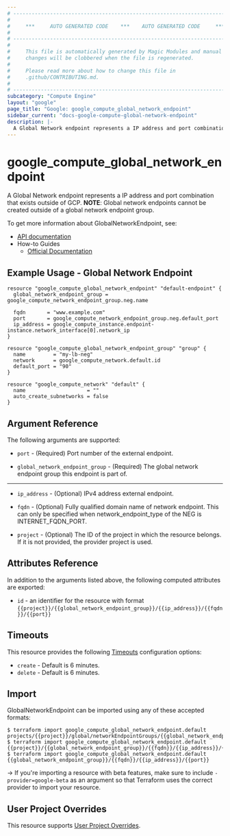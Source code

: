 ```yaml
---
# ----------------------------------------------------------------------------
#
#     ***     AUTO GENERATED CODE    ***    AUTO GENERATED CODE     ***
#
# ----------------------------------------------------------------------------
#
#     This file is automatically generated by Magic Modules and manual
#     changes will be clobbered when the file is regenerated.
#
#     Please read more about how to change this file in
#     .github/CONTRIBUTING.md.
#
# ----------------------------------------------------------------------------
subcategory: "Compute Engine"
layout: "google"
page_title: "Google: google_compute_global_network_endpoint"
sidebar_current: "docs-google-compute-global-network-endpoint"
description: |-
  A Global Network endpoint represents a IP address and port combination that exists outside of GCP.
---
```


# google\_compute\_global\_network\_endpoint

A Global Network endpoint represents a IP address and port combination that exists outside of GCP.
**NOTE**: Global network endpoints cannot be created outside of a
global network endpoint group.


To get more information about GlobalNetworkEndpoint, see:

* [API documentation](https://cloud.google.com/compute/docs/reference/rest/beta/networkEndpointGroups)
* How-to Guides
    * [Official Documentation](https://cloud.google.com/load-balancing/docs/negs/)

## Example Usage - Global Network Endpoint


```hcl
resource "google_compute_global_network_endpoint" "default-endpoint" {
  global_network_endpoint_group = google_compute_network_endpoint_group.neg.name

  fqdn       = "www.example.com"
  port       = google_compute_network_endpoint_group.neg.default_port
  ip_address = google_compute_instance.endpoint-instance.network_interface[0].network_ip
}

resource "google_compute_global_network_endpoint_group" "group" {
  name         = "my-lb-neg"
  network      = google_compute_network.default.id
  default_port = "90"
}

resource "google_compute_network" "default" {
  name                    = ""
  auto_create_subnetworks = false
}
```

## Argument Reference

The following arguments are supported:


* `port` -
  (Required)
  Port number of the external endpoint.

* `global_network_endpoint_group` -
  (Required)
  The global network endpoint group this endpoint is part of.


- - -


* `ip_address` -
  (Optional)
  IPv4 address external endpoint.

* `fqdn` -
  (Optional)
  Fully qualified domain name of network endpoint.
  This can only be specified when network_endpoint_type of the NEG is INTERNET_FQDN_PORT.

* `project` - (Optional) The ID of the project in which the resource belongs.
    If it is not provided, the provider project is used.


## Attributes Reference

In addition to the arguments listed above, the following computed attributes are exported:

* `id` - an identifier for the resource with format `{{project}}/{{global_network_endpoint_group}}/{{ip_address}}/{{fqdn}}/{{port}}`


## Timeouts

This resource provides the following
[Timeouts](/docs/configuration/resources.html#timeouts) configuration options:

- `create` - Default is 6 minutes.
- `delete` - Default is 6 minutes.

## Import

GlobalNetworkEndpoint can be imported using any of these accepted formats:

```
$ terraform import google_compute_global_network_endpoint.default projects/{{project}}/global/networkEndpointGroups/{{global_network_endpoint_group}}/{{fqdn}}/{{ip_address}}/{{port}}
$ terraform import google_compute_global_network_endpoint.default {{project}}/{{global_network_endpoint_group}}/{{fqdn}}/{{ip_address}}/{{port}}
$ terraform import google_compute_global_network_endpoint.default {{global_network_endpoint_group}}/{{fqdn}}/{{ip_address}}/{{port}}
```

-> If you're importing a resource with beta features, make sure to include `-provider=google-beta`
as an argument so that Terraform uses the correct provider to import your resource.

## User Project Overrides

This resource supports [User Project Overrides](https://www.terraform.io/docs/providers/google/guides/provider_reference.html#user_project_override).
